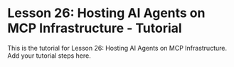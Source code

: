 # Lesson 26: Hosting AI Agents on MCP Infrastructure - Tutorial

This is the tutorial for Lesson 26: Hosting AI Agents on MCP Infrastructure. Add your tutorial steps here.
